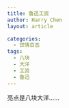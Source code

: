 ```yaml
---
title: 鲁迅工资
author: Harry Chen
layout: article

categories:
  - 世情百态
tags:
  - 八块
  - 大洋
  - 工资
  - 鲁迅
---
```


  亮点是八块大洋……
